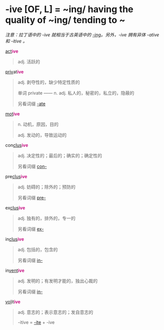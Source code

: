 # -ive [OF, L] = ~ing/ having the quality of ~ing/ tending to ~

*注意：拉丁语中的 -ive 就相当于古英语中的 [-ing](-ing.md)。另外，-ive 拥有异体 -ative 和 -itive 。*

[act](_act_.md)<b style="color: #C71585;">ive</b>
> adj. 活跃的

[priv](_priv_.md)at<b style="color: #C71585;">ive</b>
> adj. 剥夺性的，缺少特定性质的
>
> 单词 private —— n. adj. 私人的，秘密的，私立的，隐蔽的
>
> 另看词缀 [-ate](-ate.md)

[mot](_mov_.md)<b style="color: #C71585;">ive</b>
> n. 动机，原因，目的
>
> adj. 发动的，导致运动的

con[clus](_clud_.md)<b style="color: #C71585;">ive</b>
> adj. 决定性的；最后的；确实的；确定性的
>
> 另看词缀 [con-](com-.md)

pre[clus](_clud_.md)<b style="color: #C71585;">ive</b>
> adj. 妨碍的；除外的；预防的
>
> 另看词缀 [pre-](pre-.md)

ex[clus](_clud_.md)<b style="color: #C71585;">ive</b>
> adj. 独有的，排外的，专一的
>
> 另看词缀 [ex-](ex-.md)

in[clus](_clud_.md)<b style="color: #C71585;">ive</b>
> adj. 包括的，包含的
>
> 另看词缀 [in-](in-.2.md)

in[vent](_ven_.md)<b style="color: #C71585;">ive</b>
> adj. 发明的；有发明才能的，独出心裁的
>
> 另看词缀 [in-](in-.2.md)

[vol](_vol_.md)it<b style="color: #C71585;">ive</b>
> adj. 意志的；表示意志的；发自意志的
>
> -itive = [-ite](-ite.md) + -ive